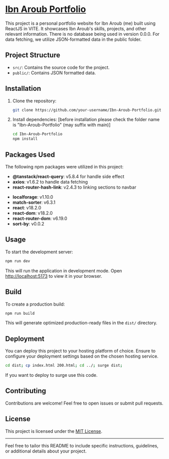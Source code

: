 # [Ibn Aroub Portfolio](http://ibn-aroub-portfolio.surge.sh)

This project is a personal portfolio website for Ibn Aroub (me) built using ReactJS in VITE. It showcases Ibn Aroub's skills, projects, and other relevant information. There is no database being used in version 0.0.0. For data fetching, we utilize JSON-formatted data in the public folder.

## Project Structure

- `src/`: Contains the source code for the project.
- `public/`: Contains JSON formatted data.

## Installation

1. Clone the repository:

   ```bash
   git clone https://github.com/your-username/Ibn-Aroub-Portfolio.git
   ```

2. Install dependencies: [before installation please check the folder name is "Ibn-Aroub-Portfolio" (may suffix with main)]

   ```bash
   cd Ibn-Aroub-Portfolio
   npm install
   ```

## Packages Used

The following npm packages were utilized in this project:

- **@tanstack/react-query**: v5.8.4 for handle side effect
- **axios**: v1.6.2 to handle data fetching
- **react-router-hash-link**: v2.4.3 to linking sections to navbar
<!-- - **react-helmet-async**: v2.0.0  -->
- **localforage**: v1.10.0
- **match-sorter**: v6.3.1
- **react**: v18.2.0
- **react-dom**: v18.2.0
- **react-router-dom**: v6.19.0
- **sort-by**: v0.0.2

## Usage

To start the development server:

```bash
npm run dev
```

This will run the application in development mode. Open [http://localhost:5173](http://localhost:5173) to view it in your browser.

## Build

To create a production build:

```bash
npm run build
```

This will generate optimized production-ready files in the `dist/` directory.

## Deployment

You can deploy this project to your hosting platform of choice. Ensure to configure your deployment settings based on the chosen hosting service.

```bash
cd dist; cp index.html 200.html; cd ../; surge dist;
```

If you want to deploy to surge use this code.

## Contributing

Contributions are welcome! Feel free to open issues or submit pull requests.

## License

This project is licensed under the [MIT License](LICENSE).

---

Feel free to tailor this README to include specific instructions, guidelines, or additional details about your project.
